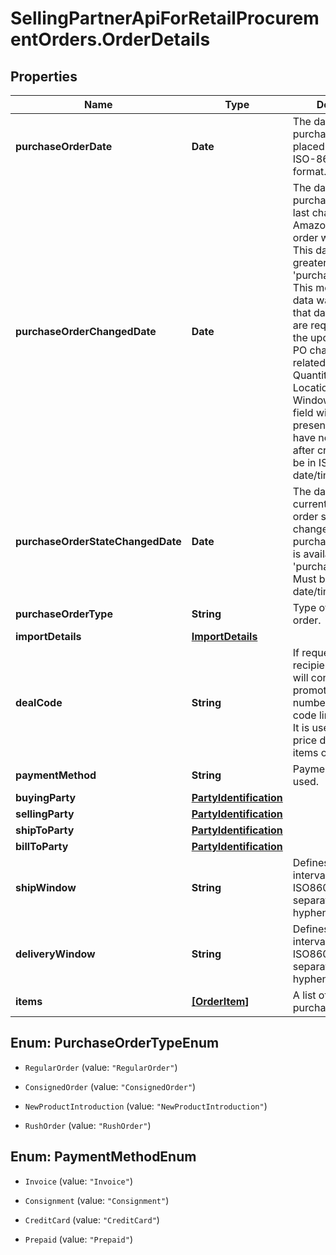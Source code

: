 # SellingPartnerApiForRetailProcurementOrders.OrderDetails

## Properties

Name | Type | Description | Notes
------------ | ------------- | ------------- | -------------
**purchaseOrderDate** | **Date** | The date the purchase order was placed. Must be in ISO-8601 date/time format. | 
**purchaseOrderChangedDate** | **Date** | The date when purchase order was last changed by Amazon after the order was placed. This date will be greater than &#39;purchaseOrderDate&#39;. This means the PO data was changed on that date and vendors are required to fulfill the  updated PO. The PO changes can be related to Item Quantity, Ship to Location, Ship Window etc. This field will not be present in orders that have not changed after creation. Must be in ISO-8601 date/time format. | [optional] 
**purchaseOrderStateChangedDate** | **Date** | The date when current purchase order state was changed. Current purchase order state is available in the field &#39;purchaseOrderState&#39;. Must be in ISO-8601 date/time format. | 
**purchaseOrderType** | **String** | Type of purchase order. | [optional] 
**importDetails** | [**ImportDetails**](ImportDetails.md) |  | [optional] 
**dealCode** | **String** | If requested by the recipient, this field will contain a promotional/deal number. The discount code line is optional. It is used to obtain a price discount on items on the order. | [optional] 
**paymentMethod** | **String** | Payment method used. | [optional] 
**buyingParty** | [**PartyIdentification**](PartyIdentification.md) |  | [optional] 
**sellingParty** | [**PartyIdentification**](PartyIdentification.md) |  | [optional] 
**shipToParty** | [**PartyIdentification**](PartyIdentification.md) |  | [optional] 
**billToParty** | [**PartyIdentification**](PartyIdentification.md) |  | [optional] 
**shipWindow** | **String** | Defines a date time interval according to ISO8601. Interval is separated by double hyphen (--). | [optional] 
**deliveryWindow** | **String** | Defines a date time interval according to ISO8601. Interval is separated by double hyphen (--). | [optional] 
**items** | [**[OrderItem]**](OrderItem.md) | A list of items in this purchase order. | 



## Enum: PurchaseOrderTypeEnum


* `RegularOrder` (value: `"RegularOrder"`)

* `ConsignedOrder` (value: `"ConsignedOrder"`)

* `NewProductIntroduction` (value: `"NewProductIntroduction"`)

* `RushOrder` (value: `"RushOrder"`)





## Enum: PaymentMethodEnum


* `Invoice` (value: `"Invoice"`)

* `Consignment` (value: `"Consignment"`)

* `CreditCard` (value: `"CreditCard"`)

* `Prepaid` (value: `"Prepaid"`)





